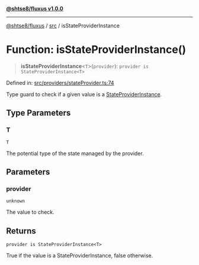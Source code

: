[**@shtse8/fluxus v1.0.0**](../../README.md)

---

[@shtse8/fluxus](../../README.md) / [src](../README.md) / isStateProviderInstance

# Function: isStateProviderInstance()

> **isStateProviderInstance**\<`T`\>(`provider`): `provider is StateProviderInstance<T>`

Defined in: [src/providers/stateProvider.ts:74](https://github.com/shtse8/fluxus/blob/4924e60e87ca8856c0bf61d7c46469f55d63d7b6/src/providers/stateProvider.ts#L74)

Type guard to check if a given value is a [StateProviderInstance](../interfaces/StateProviderInstance.md).

## Type Parameters

### T

`T`

The potential type of the state managed by the provider.

## Parameters

### provider

`unknown`

The value to check.

## Returns

`provider is StateProviderInstance<T>`

True if the value is a StateProviderInstance, false otherwise.
